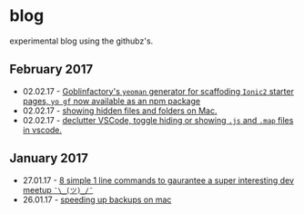 # blog

experimental blog using the githubz's.

## February 2017 

* 02.02.17 - [Goblinfactory's `yeoman` generator for scaffoding `Ionic2` starter pages, `yo gf` now available as an npm package](https://www.npmjs.com/package/generator-gf)
* 02.02.17 - [showing hidden files and folders on Mac.](/posts/2017-02-feb/how-to-show-hidden-files-and-folders-on-mac.md)
* 02.02.17 - [declutter VSCode, toggle hiding or showing `.js` and `.map` files in vscode.](/posts/2017-02-feb/declutter-the-ionic-ide.md)

## January 2017

* 27.01.17 - [8 simple 1 line commands to gaurantee a super interesting dev meetup `¯\_(ツ)_/¯`](/posts/2017-01-jan/8-simple-1-line-commands-to-gaurantee-a-super-interesting-dev-meetup.md)
* 26.01.17 - [speeding up backups on mac](/posts/2017-01-jan/speeding-up-backups-on-mac.md)


